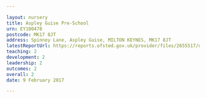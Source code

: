```yaml
---

layout: nursery
title: Aspley Guise Pre-School
urn: EY100478
postcode: MK17 8JT
address: Spinney Lane, Aspley Guise, MILTON KEYNES, MK17 8JT
latestReportUrl: https://reports.ofsted.gov.uk/provider/files/2655517/urn/EY100478.pdf
teaching: 2
development: 2
leadership: 2
outcomes: 2
overall: 2
date: 9 February 2017

---
```

